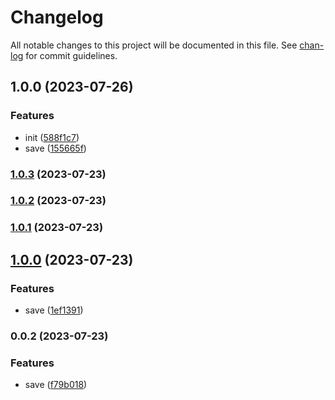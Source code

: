 # Changelog

All notable changes to this project will be documented in this file. See [chan-log](https://github.com/conventional-changelog/chan-log) for commit guidelines.

## 1.0.0 (2023-07-26)


### Features

* init ([588f1c7](https://github.com/YanPanMichael/rpack/commit/588f1c7caca7446f34a3b77920a101c28d4f18ca))
* save ([155665f](https://github.com/YanPanMichael/rpack/commit/155665f2a9a89cc1c27f8f3d4ab51f1e0414b23c))

### [1.0.3](https://github.com/YanPanMichael/rpack/compare/v1.0.2...v1.0.3) (2023-07-23)

### [1.0.2](https://github.com/YanPanMichael/rpack/compare/v1.0.1...v1.0.2) (2023-07-23)

### [1.0.1](https://github.com/YanPanMichael/rpack/compare/v1.0.0...v1.0.1) (2023-07-23)

## [1.0.0](https://github.com/YanPanMichael/rpack/compare/v0.0.2...v1.0.0) (2023-07-23)


### Features

* save ([1ef1391](https://github.com/YanPanMichael/rpack/commit/1ef1391e7d14baf90d9b9c23af94a173cb699f60))

### 0.0.2 (2023-07-23)


### Features

* save ([f79b018](https://github.com/YanPanMichael/rpack/commit/f79b0188003c1e0b0f96776727a809402b3f5dbb))

